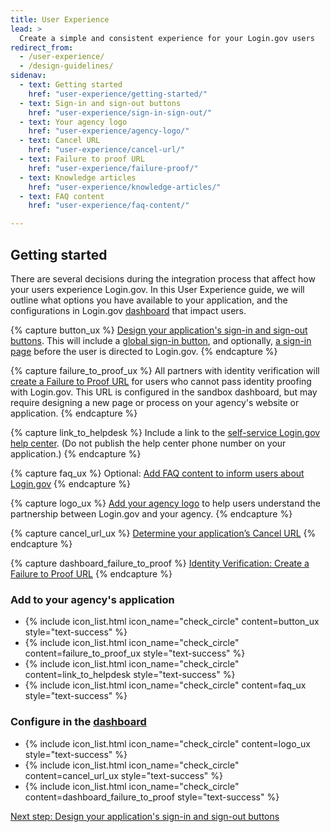 ```yaml
---
title: User Experience
lead: >
  Create a simple and consistent experience for your Login.gov users
redirect_from:
  - /user-experience/
  - /design-guidelines/
sidenav:
  - text: Getting started
    href: "user-experience/getting-started/"
  - text: Sign-in and sign-out buttons
    href: "user-experience/sign-in-sign-out/"
  - text: Your agency logo
    href: "user-experience/agency-logo/"
  - text: Cancel URL
    href: "user-experience/cancel-url/"
  - text: Failure to proof URL
    href: "user-experience/failure-proof/"
  - text: Knowledge articles
    href: "user-experience/knowledge-articles/"
  - text: FAQ content
    href: "user-experience/faq-content/"

---
```


##  Getting started
There are several decisions during the integration process that affect how your users experience Login.gov. In this User Experience guide, we will outline what options you have available to your application, and the configurations in Login.gov [dashboard](https://dashboard.int.identitysandbox.gov/) that impact users.

{% capture button_ux %}
[Design your application's sign-in and sign-out buttons]({{site.baseurl}}/user-experience/sign-in-sign-out/). This will include a [global sign-in button]({{site.baseurl}}/user-experience/sign-in-sign-out/), and optionally, [a sign-in page]({{site.baseurl}}/user-experience/sign-in-sign-out/) before the user is directed to Login.gov.
{% endcapture %}

{% capture failure_to_proof_ux %}
All partners with identity verification will [create a Failure to Proof URL]({{site.baseurl}}/user-experience/failure-proof/) for users who cannot pass identity proofing with Login.gov. This URL is configured in the sandbox dashboard, but may require designing a new page or process on your agency's website or application.
{% endcapture %}

{% capture link_to_helpdesk %}
Include a link to the [self-service Login.gov help center](https://login.gov/help/). (Do not publish the help center phone number on your application.)
{% endcapture %}

{% capture faq_ux %}
Optional: [Add FAQ content to inform users about Login.gov]({{site.baseurl}}/user-experience/faq-content/)
{% endcapture %}

{% capture logo_ux %}
[Add your agency logo]({{site.baseurl}}/user-experience/agency-logo/) to help users understand the partnership between Login.gov and your agency.
{% endcapture %}

{% capture cancel_url_ux %}
[Determine your application’s Cancel URL]({{site.baseurl}}/user-experience/cancel-url/)
{% endcapture %}

{% capture dashboard_failure_to_proof %}
[Identity Verification: Create a Failure to Proof URL]({{site.baseurl}}/user-experience/failure-proof/)
{% endcapture %}


### Add to your agency's application

<ul class="usa-icon-list padding-top-2">
  <li class="usa-icon-list__item">
    {% include icon_list.html icon_name="check_circle" content=button_ux style="text-success" %}
  </li>
  <li class="usa-icon-list__item">
    {% include icon_list.html icon_name="check_circle" content=failure_to_proof_ux style="text-success" %}
  </li>
  <li class="usa-icon-list__item">
    {% include icon_list.html icon_name="check_circle" content=link_to_helpdesk style="text-success" %}
  </li>
  <li class="usa-icon-list__item">
    {% include icon_list.html icon_name="check_circle" content=faq_ux style="text-success" %}
  </li>
</ul>

### Configure in the [dashboard](https://dashboard.int.identitysandbox.gov/)

<ul class="usa-icon-list padding-bottom-4 padding-top-2">
 <li class="usa-icon-list__item">
    {% include icon_list.html icon_name="check_circle" content=logo_ux style="text-success" %}
 </li>
 <li class="usa-icon-list__item">
    {% include icon_list.html icon_name="check_circle" content=cancel_url_ux style="text-success" %}
 </li>
 <li class="usa-icon-list__item">
    {% include icon_list.html icon_name="check_circle" content=dashboard_failure_to_proof style="text-success" %}
 </li>
</ul>

[Next step: Design your application's sign-in and sign-out buttons]({{site.baseurl}}/user-experience/sign-in-sign-out/)


